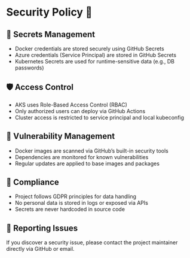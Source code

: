 # Security Policy 🔐

## 🔑 Secrets Management

- Docker credentials are stored securely using GitHub Secrets
- Azure credentials (Service Principal) are stored in GitHub Secrets
- Kubernetes Secrets are used for runtime-sensitive data (e.g., DB passwords)

## 🛡️ Access Control

- AKS uses Role-Based Access Control (RBAC)
- Only authorized users can deploy via GitHub Actions
- Cluster access is restricted to service principal and local kubeconfig

## 🧪 Vulnerability Management

- Docker images are scanned via GitHub’s built-in security tools
- Dependencies are monitored for known vulnerabilities
- Regular updates are applied to base images and packages

## 📜 Compliance

- Project follows GDPR principles for data handling
- No personal data is stored in logs or exposed via APIs
- Secrets are never hardcoded in source code

## 📣 Reporting Issues

If you discover a security issue, please contact the project maintainer directly via GitHub or email.

